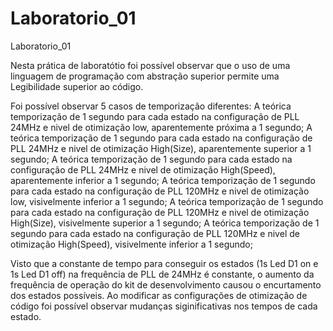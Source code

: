 # Laboratorio_01
Laboratorio_01

Nesta prática de laboratótio foi possível observar que o uso de uma linguagem de programação com abstração superior permite uma Legibilidade superior ao código.

Foi possível observar 5 casos de temporização diferentes:
A teórica temporização de 1 segundo para cada estado na configuração de PLL 24MHz e nivel de otimização low, aparentemente próxima a 1 segundo;
A teórica temporização de 1 segundo para cada estado na configuração de PLL 24MHz e nivel de otimização High(Size), aparentemente superior a 1 segundo;
A teórica temporização de 1 segundo para cada estado na configuração de PLL 24MHz e nivel de otimização High(Speed), aparentemente inferior a 1 segundo;
A teórica temporização de 1 segundo para cada estado na configuração de PLL 120MHz e nivel de otimização low, visivelmente inferior a 1 segundo;
A teórica temporização de 1 segundo para cada estado na configuração de PLL 120MHz e nivel de otimização High(Size), visivelmente superior a 1 segundo;
A teórica temporização de 1 segundo para cada estado na configuração de PLL 120MHz e nivel de otimização High(Speed), visivelmente inferior a 1 segundo;

Visto que a constante de tempo para conseguir os estados (1s Led D1 on e 1s Led D1 off) na frequência de PLL de 24MHz é constante, o aumento da frequência de operação do kit de desenvolvimento causou o encurtamento dos estados possíveis. Ao modificar as configurações de otimização de código foi possível observar mudanças siginificativas nos tempos de cada estado.

